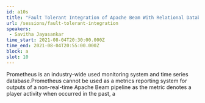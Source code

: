 ```yaml
---
id: a10s
title: "Fault Tolerant Integration of Apache Beam With Relational Database"
url: /sessions/fault-tolerant-integration
speakers:
 - Savitha Jayasankar
time_start: 2021-08-04T20:30:00.000Z
time_end: 2021-08-04T20:55:00.000Z
block: a
slot: 10
---
```


Prometheus is an industry-wide used monitoring system and time series database.Prometheus cannot be used as a metrics reporting system for outputs of a non-real-time Apache Beam pipeline as the metric denotes a player activity when occurred in the past, a